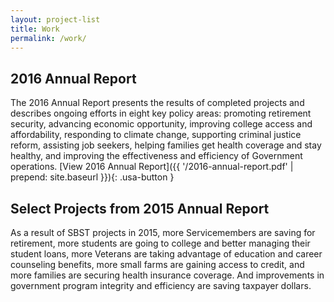 ```yaml
---
layout: project-list
title: Work
permalink: /work/
---
```

## 2016 Annual Report

The 2016 Annual Report presents the results of completed projects and describes ongoing efforts in eight key policy areas: promoting retirement security, advancing economic opportunity, improving college access and affordability, responding to climate change, supporting criminal justice reform, assisting job seekers, helping families get health coverage and stay healthy, and improving the effectiveness and efficiency of Government operations. 
[View 2016 Annual Report\]({{ '/2016-annual-report.pdf' | prepend: site.baseurl }}){: .usa-button }

## Select Projects from 2015 Annual Report

As a result of SBST projects in 2015, more Servicemembers are saving for retirement, more students are going to college and better managing their student loans, more Veterans are taking advantage of education and career counseling benefits, more small farms are gaining access to credit, and more families are securing health insurance coverage. And improvements in government program integrity and efficiency are saving taxpayer dollars.
